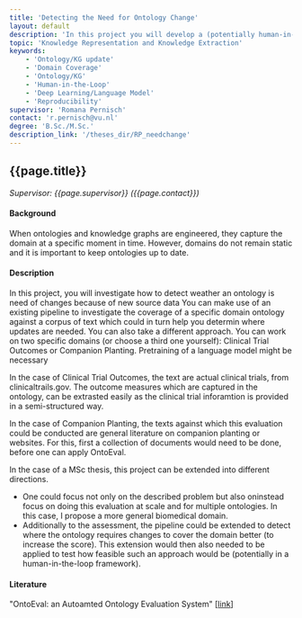 ```yaml
---
title: 'Detecting the Need for Ontology Change'
layout: default
description: 'In this project you will develop a (potentially human-in-the-loop) pipeline to detect the need for change to an ontology based on domain documents (text). This can potentially by done using the existing coverage evaluation approach OntoEval with some additional steps.'
topic: 'Knowledge Representation and Knowledge Extraction'
keywords: 
    - 'Ontology/KG update'
    - 'Domain Coverage'
    - 'Ontology/KG'
    - 'Human-in-the-Loop'
    - 'Deep Learning/Language Model'
    - 'Reproducibility'
supervisor: 'Romana Pernisch'
contact: 'r.pernisch@vu.nl'
degree: 'B.Sc./M.Sc.'
description_link: '/theses_dir/RP_needchange'
---
```


## {{page.title}} 
*Supervisor: {{page.supervisor}} ({{page.contact}})*

#### Background
When ontologies and knowledge graphs are engineered, they capture the domain at a specific moment in time.
However, domains do not remain static and it is important to keep ontologies up to date.

#### Description
In this project, you will investigate how to detect weather an ontology is need of changes because of new source data
You can make use of an existing pipeline to investigate the coverage of a specific domain ontology against a corpus of text which could in turn help you determin where updates are needed. You can also take a different approach. You can work on two specific domains (or choose a third one yourself): Clinical Trial Outcomes or Companion Planting. Pretraining of a language model might be necessary

In the case of Clinical Trial Outcomes, the text are actual clinical trials, from clinicaltrails.gov. The outcome measures which are captured in the ontology, can be extrasted easily as the clinical trial inforamtion is provided in a semi-structured way. 

In the case of Companion Planting, the texts against which this evaluation could be conducted are general literature on companion planting or websites. For this, first a collection of documents would need to be done, before one can apply OntoEval.

In the case of a MSc thesis, this project can be extended into different directions.
- One could focus not only on the described problem but also oninstead focus on doing this evaluation at scale and for multiple ontologies. In this case, I propose a more general biomedical domain.
- Additionally to the assessment, the pipeline could be extended to detect where the ontology requires changes to cover the domain better (to increase the score). This extension would then also needed to be applied to test how feasible such an approach would be (potentially in a human-in-the-loop framework).

#### Literature
"OntoEval: an Autoamted Ontology Evaluation System" [<a href="https://dl.acm.org/doi/fullHtml/10.1145/3543873.3587318">link</a>]

